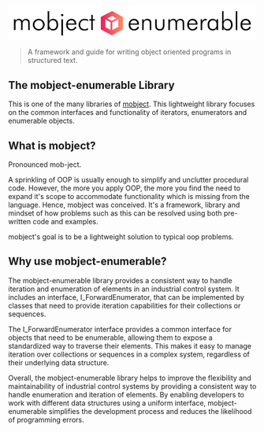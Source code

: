 <p align="center">
  <picture>
    <img class="top-logo" alt="mobject main logo" src='./images/logo-light.svg'>
  </picture>
</p>

> A framework and guide for writing object oriented programs in structured text.

## The mobject-enumerable Library

This is one of the many libraries of [mobject](http://mobject.org). This lightweight library focuses on the common interfaces and functionality of iterators, enumerators and enumerable objects.

## What is mobject?

Pronounced mob-ject.

A sprinkling of OOP is usually enough to simplify and unclutter procedural code. However, the more you apply OOP, the more you find the need to expand it's scope to accommodate functionality which is missing from the language. Hence, mobject was conceived. It's a framework, library and mindset of how problems such as this can be resolved using both pre-written code and examples.

mobject's goal is to be a lightweight solution to typical oop problems.

## Why use mobject-enumerable?

The mobject-enumerable library provides a consistent way to handle iteration and enumeration of elements in an industrial control system. It includes an interface, I_ForwardEnumerator, that can be implemented by classes that need to provide iteration capabilities for their collections or sequences.

The I_ForwardEnumerator interface provides a common interface for objects that need to be enumerable, allowing them to expose a standardized way to traverse their elements. This makes it easy to manage iteration over collections or sequences in a complex system, regardless of their underlying data structure.

Overall, the mobject-enumerable library helps to improve the flexibility and maintainability of industrial control systems by providing a consistent way to handle enumeration and iteration of elements. By enabling developers to work with different data structures using a uniform interface, mobject-enumerable simplifies the development process and reduces the likelihood of programming errors.
